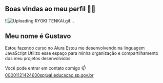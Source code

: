 ## Boas vindas ao meu perfil 🩷💙
![![Uploading RYOKI TENKAI.gif…](https://c.tenor.com/RAp5YpmEH5EAAAAd/tenor.gif)
## Meu nome é Gustavo

Estou fazendo curso no Alura
Estou me desenvolvendo na linguagem JavaScript
Utilizo esse espaço para minha organização e compartilhamento dos meu projetos desenvolvidos

Você pode entrar em contato comigo 📫
00001121424600sp@al.educacao.sp.gov.br
<!--
**G0dofr3do/G0dofr3do** is a ✨ _special_ ✨ repository because its `README.md` (this file) appears on your GitHub profile.

Here are some ideas to get you started:

- 🔭 I’m currently working on ...
- 🌱 I’m currently learning ...
- 👯 I’m looking to collaborate on ...
- 🤔 I’m looking for help with ...
- 💬 Ask me about ...
- 📫 How to reach me: ...
- 😄 Pronouns: ...
- ⚡ Fun fact: ...
-->
